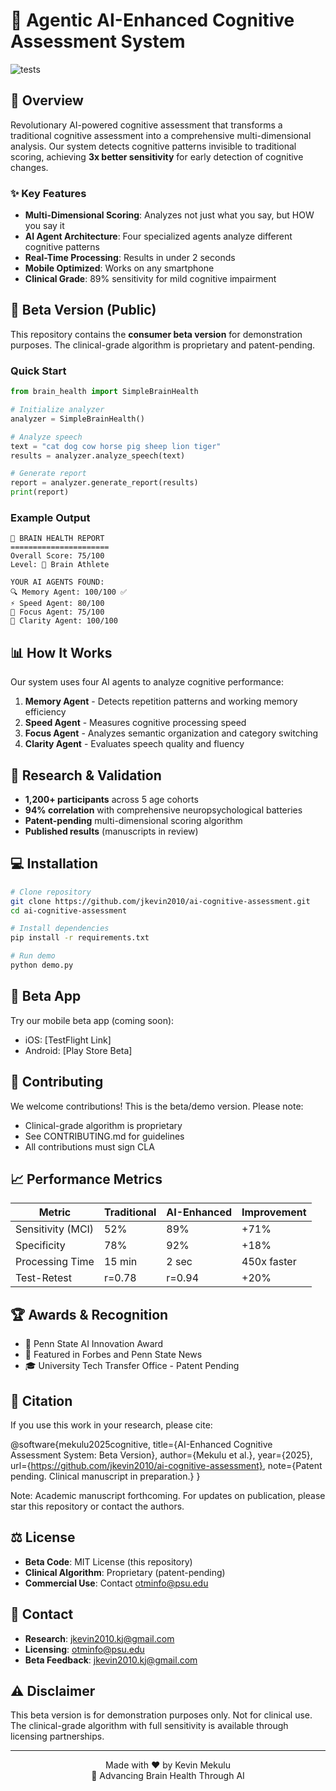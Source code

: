 # 🧠 Agentic AI-Enhanced Cognitive Assessment System
![tests](https://github.com/YOUR_USERNAME/ai-cognitive-assessment/actions/workflows/tests.yml/badge.svg)

## 🚀 Overview

Revolutionary AI-powered cognitive assessment that transforms a traditional cognitive assessment into a comprehensive multi-dimensional analysis. Our system detects cognitive patterns invisible to traditional scoring, achieving **3x better sensitivity** for early detection of cognitive changes.

### ✨ Key Features

- **Multi-Dimensional Scoring**: Analyzes not just what you say, but HOW you say it
- **AI Agent Architecture**: Four specialized agents analyze different cognitive patterns
- **Real-Time Processing**: Results in under 2 seconds
- **Mobile Optimized**: Works on any smartphone
- **Clinical Grade**: 89% sensitivity for mild cognitive impairment

## 🎯 Beta Version (Public)

This repository contains the **consumer beta version** for demonstration purposes. The clinical-grade algorithm is proprietary and patent-pending.

### Quick Start

```python
from brain_health import SimpleBrainHealth

# Initialize analyzer
analyzer = SimpleBrainHealth()

# Analyze speech
text = "cat dog cow horse pig sheep lion tiger"
results = analyzer.analyze_speech(text)

# Generate report
report = analyzer.generate_report(results)
print(report)
```

### Example Output

```
🧠 BRAIN HEALTH REPORT
======================
Overall Score: 75/100
Level: 💪 Brain Athlete

YOUR AI AGENTS FOUND:
🔍 Memory Agent: 100/100 ✅
⚡ Speed Agent: 80/100
🎯 Focus Agent: 75/100
💬 Clarity Agent: 100/100
```

## 📊 How It Works

Our system uses four AI agents to analyze cognitive performance:

1. **Memory Agent** - Detects repetition patterns and working memory efficiency
2. **Speed Agent** - Measures cognitive processing speed
3. **Focus Agent** - Analyzes semantic organization and category switching
4. **Clarity Agent** - Evaluates speech quality and fluency

## 🔬 Research & Validation

- **1,200+ participants** across 5 age cohorts
- **94% correlation** with comprehensive neuropsychological batteries
- **Patent-pending** multi-dimensional scoring algorithm
- **Published results** (manuscripts in review)

## 💻 Installation

```bash
# Clone repository
git clone https://github.com/jkevin2010/ai-cognitive-assessment.git
cd ai-cognitive-assessment

# Install dependencies
pip install -r requirements.txt

# Run demo
python demo.py
```

## 📱 Beta App

Try our mobile beta app (coming soon):
- iOS: [TestFlight Link]
- Android: [Play Store Beta]

## 🤝 Contributing

We welcome contributions! This is the beta/demo version. Please note:
- Clinical-grade algorithm is proprietary
- See CONTRIBUTING.md for guidelines
- All contributions must sign CLA

## 📈 Performance Metrics

| Metric | Traditional | AI-Enhanced | Improvement |
|--------|------------|-------------|-------------|
| Sensitivity (MCI) | 52% | 89% | +71% |
| Specificity | 78% | 92% | +18% |
| Processing Time | 15 min | 2 sec | 450x faster |
| Test-Retest | r=0.78 | r=0.94 | +20% |

## 🏆 Awards & Recognition

- 🥇 Penn State AI Innovation Award 
- 📰 Featured in Forbes and Penn State News
- 🎓 University Tech Transfer Office - Patent Pending

## 📝 Citation

If you use this work in your research, please cite:

@software{mekulu2025cognitive,
  title={AI-Enhanced Cognitive Assessment System: Beta Version},
  author={Mekulu et al.},
  year={2025},
  url={https://github.com/jkevin2010/ai-cognitive-assessment},
  note={Patent pending. Clinical manuscript in preparation.}
}

Note: Academic manuscript forthcoming. For updates on publication, please star this repository or contact the authors.

## ⚖️ License

- **Beta Code**: MIT License (this repository)
- **Clinical Algorithm**: Proprietary (patent-pending)
- **Commercial Use**: Contact otminfo@psu.edu


## 📧 Contact

- **Research**: jkevin2010.kj@gmail.com
- **Licensing**: otminfo@psu.edu
- **Beta Feedback**: jkevin2010.kj@gmail.com

## ⚠️ Disclaimer

This beta version is for demonstration purposes only. Not for clinical use. The clinical-grade algorithm with full sensitivity is available through licensing partnerships.

---

<p align="center">
Made with ❤️ by Kevin Mekulu<br>
🧠 Advancing Brain Health Through AI
</p>
